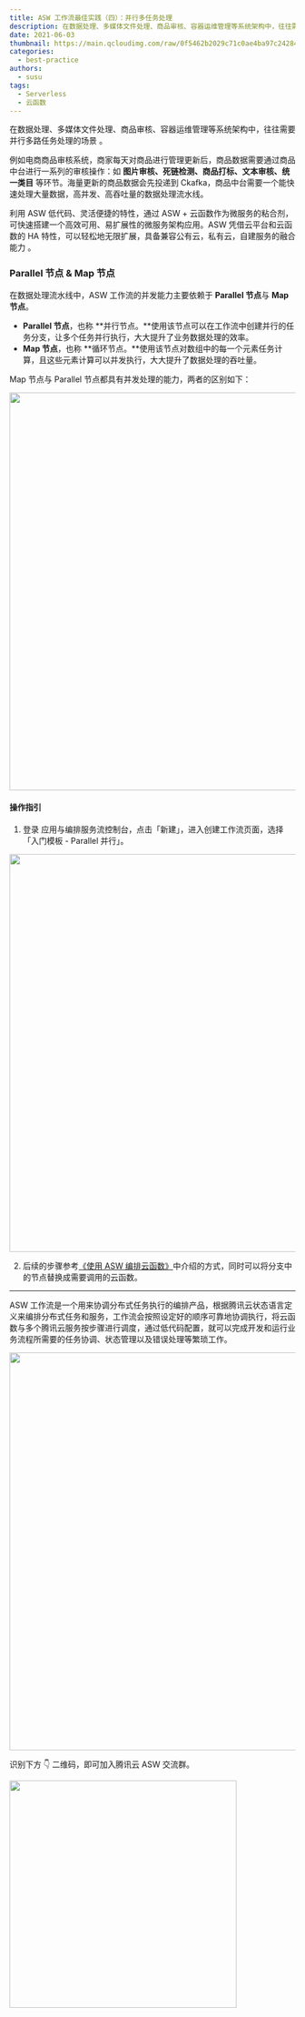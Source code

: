 ```yaml
---
title: ASW 工作流最佳实践（四）：并行多任务处理
description: 在数据处理、多媒体文件处理、商品审核、容器运维管理等系统架构中，往往需要并行多路任务处理的场景。
date: 2021-06-03
thumbnail: https://main.qcloudimg.com/raw/0f5462b2029c71c0ae4ba97c242841fb.jpg
categories:
  - best-practice
authors:
  - susu
tags:
  - Serverless
  - 云函数
---
```




在数据处理、多媒体文件处理、商品审核、容器运维管理等系统架构中，往往需要并行多路任务处理的场景 。

例如电商商品审核系统，商家每天对商品进行管理更新后，商品数据需要通过商品中台进行一系列的审核操作：如 **图片审核、死链检测、商品打标、文本审核、统一类目** 等环节。海量更新的商品数据会先投递到 Ckafka，商品中台需要一个能快速处理大量数据，高并发、高吞吐量的数据处理流水线。

利用 ASW 低代码、灵活便捷的特性，通过 ASW + 云函数作为微服务的粘合剂，可快速搭建一个高效可用、易扩展性的微服务架构应用。ASW 凭借云平台和云函数的 HA 特性，可以轻松地无限扩展，具备兼容公有云，私有云，自建服务的融合能力 。



### Parallel 节点 & Map 节点

在数据处理流水线中，ASW 工作流的并发能力主要依赖于 **Parallel 节点**与 **Map 节点**。

- **Parallel 节点**，也称 **并行节点。**使用该节点可以在工作流中创建并行的任务分支，让多个任务并行执行，大大提升了业务数据处理的效率。
- **Map 节点**，也称 **循环节点。**使用该节点对数组中的每一个元素任务计算，且这些元素计算可以并发执行，大大提升了数据处理的吞吐量。

Map 节点与 Parallel 节点都具有并发处理的能力，两者的区别如下：

<img src="https://main.qcloudimg.com/raw/1db4f415fb8ccf26c29017ddca57deb4.jpg" width="700"/>



#### 操作指引

1. 登录 应用与编排服务流控制台，点击「新建」，进入创建工作流页面，选择「入门模板 - Parallel 并行」。

<img src="https://main.qcloudimg.com/raw/38cd0984172cd54992ba50e8d8d59b83.jpg" width="700"/>



2. 后续的步骤参考[《使用 ASW 编排云函数》](http://mp.weixin.qq.com/s?__biz=Mzg4NzEyMzI1NQ==&mid=2247490809&idx=1&sn=8007d0d699ffda7c76bafc3248215271&chksm=cf8e60a1f8f9e9b79ee7155c70e50a21fd57b3eb86ab4f454b400881b09d31d1afb4083ba356&scene=21#wechat_redirect)中介绍的方式，同时可以将分支中的节点替换成需要调用的云函数。



------



ASW 工作流是一个用来协调分布式任务执行的编排产品，根据腾讯云状态语言定义来编排分布式任务和服务，工作流会按照设定好的顺序可靠地协调执行，将云函数与多个腾讯云服务按步骤进行调度，通过低代码配置，就可以完成开发和运行业务流程所需要的任务协调、状态管理以及错误处理等繁琐工作。



<img src="https://main.qcloudimg.com/raw/e1b0b1b13b3bd02afa03a81d77b73ac2.jpg" width="700"/>



识别下方 👇 二维码，即可加入腾讯云 ASW 交流群。

<img src="https://main.qcloudimg.com/raw/22821ff9d923fd60056f2313db287a79.png" width="400"/>